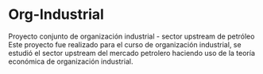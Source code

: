 # Org-Industrial
Proyecto conjunto de organización industrial - sector upstream de petróleo 
Este proyecto fue realizado para el curso de organización industrial, se estudió el sector upstream del mercado petrolero haciendo uso de la teoría económica de organización industrial. 
